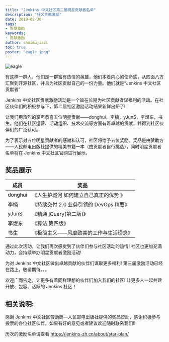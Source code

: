 ```yaml
---
title: "Jenkins 中文社区第二届明星贡献者名单"
description: "社区贡献激励"
date: 2019-08-30
tags:
- 贡献激励
keywords:
- 贡献激励
author: shuimujiazi
toc: true
poster: "eagle.jpeg"
---
```


![eagle](eagle.jpeg)

有这样一群人，他们是一群富有热情的英雄，他们本着内心的使命感，从四面八方汇聚到开源社区，并且为社区贡献自己的一份力量。他们就是“Jenkins 中文社区贡献者”

Jenkins 中文社区贡献激励活动是一个旨在长期为社区贡献者谋福利的活动。在社区伙伴们的积极参与下，第二届社区激励活动结果新鲜出炉了!

让我们用热烈的掌声恭喜五位明星贡献——donghui，李楠，yJunS，李煜东，书生。他们在社区运营、活动组织、技术交流等方面有着卓越的贡献，并得到社区伙伴们的广泛认可。

为了表示对五位明星贡献者的感谢和认可，社区将给予五位奖励。奖品是由赞助方——人民邮电出版社提供的精美书籍一本（由贡献者自行挑选），同时明星贡献者名单将在 Jenkins 中文社区官网进行展示。

## 奖品展示
      
|成员|奖品|
|---|---|
|donghui|《人生护城河 如何建立自己真正的优势 》|
|李楠|《持续交付 2.0 业务引领的 DevOps 精要》|
|yJunS|《精通 jQuery(第二版)》
|李煜东|《算法 第四版》|
书生|《极简主义——风靡欧美的工作与生活理念》|

通过此次活动，让我们再次感觉到了伙伴们参与社区活动的热情! 社区也更加充满动力，会持续举办明星贡献者激励活动!

为对 Jenkins 中文社区做出卓越贡献的伙伴们谋取更多福利! 第三届激励活动已经在路上，敬请期待。。。

欢迎广而告之，让更多有着同样理想的伙伴们加入我们的社区! 让更多人一起共建开放、包容、活跃的 Jenkins 社区！

## 相关说明:

感谢 Jenkins 中文社区赞助商—人民邮电出版社提供的奖品赞助，感谢积极参与投票的各位社区伙伴。如果有好的意见或者建议欢迎随时联系我们!!

历次的激励名单请查看 https://jenkins-zh.cn/about/star-plan/
